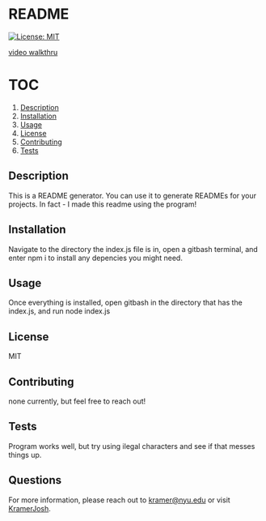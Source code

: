 # README

 [![License: MIT](https://img.shields.io/badge/License-MIT-yellow.svg)](https://opensource.org/licenses/MIT)

[video walkthru](https://drive.google.com/file/d/1kzOuRJZ-1uBSxyNBKU64cve69JS1Zdk-/view)

# TOC
1. [Description](#Description)
2. [Installation](#Installation)
3. [Usage](#Usage)
4. [License](#License)
5. [Contributing](#Contributing)
6. [Tests](#Tests)

<div id='Description' /> 
 
 ## Description 
 This is a README generator.  You can use it to generate READMEs for your projects.  In fact - I made this readme using the program! 

<div id='Installation' /> 
 
 ## Installation 
 Navigate to the directory the index.js file is in, open a gitbash terminal, and enter npm i to install any depencies you might need. 

<div id='Usage' /> 
 
 ## Usage 
 Once everything is installed, open gitbash in the directory that has the index.js, and run node index.js 

<div id='License' /> 
 
 ## License 
 MIT 

<div id='Contributing' /> 
 
 ## Contributing 
 none currently, but feel free to reach out! 

<div id='Tests' /> 
 
 ## Tests 
 Program works well, but try using ilegal characters and see if that messes things up. 

<div id='Questions' /> 
 
 ## Questions 
 For more information, please reach out to [kramer@nyu.edu](mailto:kramer@nyu.edu) or visit [KramerJosh](https://www.github.com/KramerJosh). 
